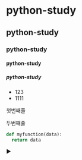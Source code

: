 # python-study
## python-study
### python-study
#### python-study
##### python-study
- 123
- 1111

첫번째줄

두번째줄

```python
def myfunction(data):
  return data
```

▶️
